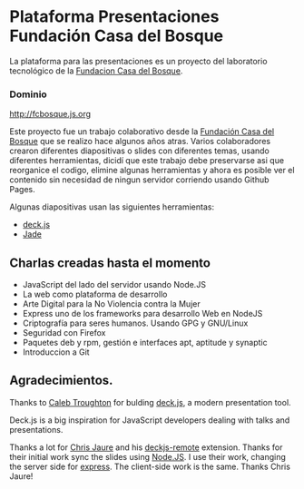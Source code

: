 # Plataforma Presentaciones Fundación Casa del Bosque
La plataforma para las presentaciones es un proyecto del laboratorio tecnológico de la [Fundacion Casa del Bosque](http://www.fcbosque.org/).

### Dominio
http://fcbosque.js.org

Este proyecto fue un trabajo colaborativo desde la [Fundación Casa del Bosque](http://www.fcbosque.org) que se realizo hace algunos años atras. Varios colaboradores crearon diferentes diapositivas o slides con diferentes temas, usando diferentes herramientas, dicidí que este trabajo debe preservarse asi que reorganice el codigo, elimine algunas herramientas y ahora es posible ver el contenido sin necesidad de ningun servidor corriendo usando Github Pages.

Algunas diapositivas usan las siguientes herramientas:

 * [deck.js](http://imakewebthings.github.com/deck.js/)
 * [Jade](http://jade-lang.com/)

 ## Charlas creadas hasta el momento

* JavaScript del lado del servidor usando Node.JS
* La web como plataforma de desarrollo
* Arte Digital para la No Violencia contra la Mujer
* Express uno de los frameworks para desarrollo Web en NodeJS
* Criptografía para seres humanos. Usando GPG y GNU/Linux
* Seguridad con Firefox
* Paquetes deb y rpm, gestión e interfaces apt, aptitude y synaptic
* Introduccion a Git

## Agradecimientos.
Thanks to [Caleb Troughton](https://github.com/imakewebthings) for bulding [deck.js](http://imakewebthings.github.com/deck.js/), a modern presentation tool.
 
Deck.js is a big inspiration for JavaScript developers dealing with talks and presentations.

Thanks a lot for [Chris Jaure](https://github.com/chrisjaure) and his [deckjs-remote](https://github.com/cronopio/deckjs-remote) extension. 
Thanks for their initial work sync the slides using [Node.JS](http://nodejs.org). 
I use their work, changing the server side for [express](http://expressjs.com/). The client-side work is the same. Thanks Chris Jaure!